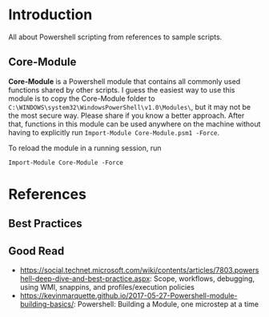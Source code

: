 # Introduction
All about Powershell scripting from references to sample scripts.
## Core-Module
**Core-Module** is a Powershell module that contains all commonly used functions shared by other scripts. I guess the easiest way to use this module is to copy the Core-Module folder to `C:\WINDOWS\system32\WindowsPowerShell\v1.0\Modules\`, but it may not be the most secure way. Please share if you know a better approach. After that, functions in this module can be used anywhere on the machine without having to explicitly run `Import-Module Core-Module.psm1 -Force`.

To reload the module in a running session, run 
```
Import-Module Core-Module -Force
````

# References
## Best Practices

## Good Read
- https://social.technet.microsoft.com/wiki/contents/articles/7803.powershell-deep-dive-and-best-practice.aspx: Scope, workflows, debugging, using WMI, snappins, and profiles/execution policies
- https://kevinmarquette.github.io/2017-05-27-Powershell-module-building-basics/: Powershell: Building a Module, one microstep at a time
